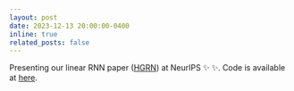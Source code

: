 ```yaml
---
layout: post
date: 2023-12-13 20:00:00-0400
inline: true
related_posts: false
---
```


Presenting our linear RNN paper ([HGRN](https://arxiv.org/abs/2311.04823)) at NeurIPS :sparkles: :sparkles:. Code is available at [here](https://github.com/OpenNLPLab/HGRN).
